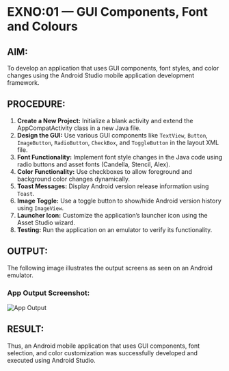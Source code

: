 # EXNO:01 — GUI Components, Font and Colours

## AIM:
To develop an application that uses GUI components, font styles, and color changes using the Android Studio mobile application development framework.

## PROCEDURE:
1. **Create a New Project:** Initialize a blank activity and extend the AppCompatActivity class in a new Java file.
2. **Design the GUI:** Use various GUI components like `TextView`, `Button`, `ImageButton`, `RadioButton`, `CheckBox`, and `ToggleButton` in the layout XML file.
3. **Font Functionality:** Implement font style changes in the Java code using radio buttons and asset fonts (Candella, Stencil, Alex).
4. **Color Functionality:** Use checkboxes to allow foreground and background color changes dynamically.
5. **Toast Messages:** Display Android version release information using `Toast`.
6. **Image Toggle:** Use a toggle button to show/hide Android version history using `ImageView`.
7. **Launcher Icon:** Customize the application’s launcher icon using the Asset Studio wizard.
8. **Testing:** Run the application on an emulator to verify its functionality.

## OUTPUT:
The following image illustrates the output screens as seen on an Android emulator.

### App Output Screenshot:
![App Output](output/2423faf8-1ba4-41e3-83de-55fc30a119ff.png)

## RESULT:
Thus, an Android mobile application that uses GUI components, font selection, and color customization was successfully developed and executed using Android Studio.
